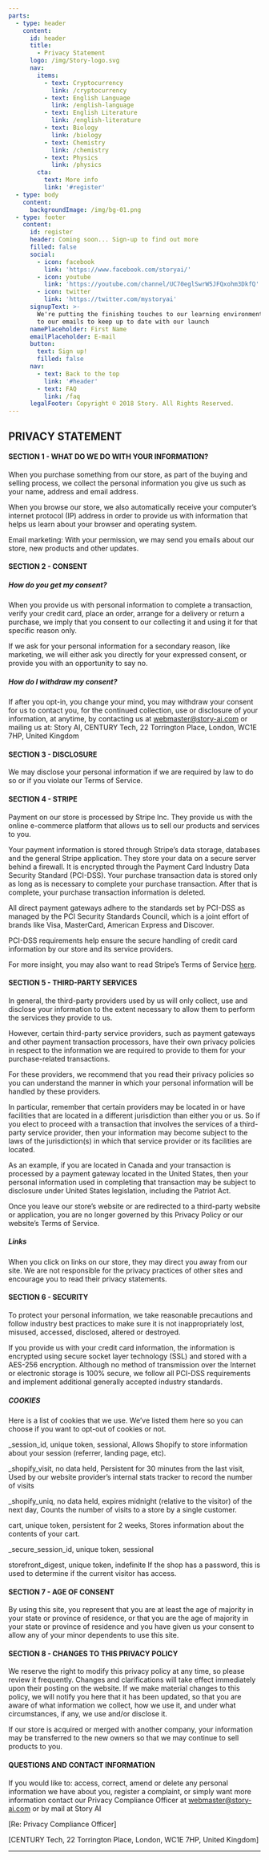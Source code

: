 ```yaml
---
parts:
  - type: header
    content:
      id: header
      title:
        - Privacy Statement
      logo: /img/Story-logo.svg
      nav:
        items:
          - text: Cryptocurrency
            link: /cryptocurrency
          - text: English Language
            link: /english-language
          - text: English Literature
            link: /english-literature
          - text: Biology
            link: /biology
          - text: Chemistry
            link: /chemistry
          - text: Physics
            link: /physics
        cta:
          text: More info
          link: '#register'
  - type: body
    content:
      backgroundImage: /img/bg-01.png
  - type: footer
    content:
      id: register
      header: Coming soon... Sign-up to find out more
      filled: false
      social:
        - icon: facebook
          link: 'https://www.facebook.com/storyai/'
        - icon: youtube
          link: 'https://youtube.com/channel/UC70eglSwrW5JFQxohm3DkfQ'
        - icon: twitter
          link: 'https://twitter.com/mystoryai'
      signupText: >-
        We're putting the finishing touches to our learning environment. Sign up
        to our emails to keep up to date with our launch
      namePlaceholder: First Name
      emailPlaceholder: E-mail
      button:
        text: Sign up!
        filled: false
      nav:
        - text: Back to the top
          link: '#header'
        - text: FAQ
          link: /faq
      legalFooter: Copyright © 2018 Story. All Rights Reserved.
---
```


## PRIVACY STATEMENT

#### SECTION 1 - WHAT DO WE DO WITH YOUR INFORMATION?

When you purchase something from our store, as part of the buying and selling
process, we collect the personal information you give us such as your name,
address and email address.

When you browse our store, we also automatically receive your computer’s
internet protocol (IP) address in order to provide us with information that
helps us learn about your browser and operating system.

Email marketing: With your permission, we may send you emails
about our store, new products and other updates.


#### SECTION 2 - CONSENT

##### How do you get my consent?

When you provide us with personal information to complete a transaction, verify
your credit card, place an order, arrange for a delivery or return a purchase,
we imply that you consent to our collecting it and using it for that specific
reason only.

If we ask for your personal information for a secondary reason, like marketing,
we will either ask you directly for your expressed consent, or provide you with
an opportunity to say no.


##### How do I withdraw my consent?

If after you opt-in, you change your mind, you may withdraw your consent for us
to contact you, for the continued collection, use or disclosure of your
information, at anytime, by contacting us at webmaster@story-ai.com or
mailing us at: Story AI, CENTURY Tech, 22 Torrington Place, London, WC1E
7HP, United Kingdom


#### SECTION 3 - DISCLOSURE

We may disclose your personal information if we are required by law to do so or
if you violate our Terms of Service.


#### SECTION 4 - STRIPE

Payment on our store is processed by Stripe Inc. They provide us with the
online e-commerce platform that allows us to sell our products and services to
you.

Your payment information is stored through Stripe’s data storage, databases and
the general Stripe application. They store your data on a secure server behind
a firewall. It is encrypted through the Payment Card Industry Data Security
Standard (PCI-DSS). Your purchase transaction data is stored only as long as is
necessary to complete your purchase transaction. After that is complete, your
purchase transaction information is deleted.

All direct payment gateways adhere to the standards set by PCI-DSS as managed
by the PCI Security Standards Council, which is a joint effort of brands like
Visa, MasterCard, American Express and Discover.

PCI-DSS requirements help ensure the secure handling of credit card information
by our store and its service providers.

For more insight, you may also want to read Stripe’s Terms of Service [here](https://stripe.com/gb/legal).


#### SECTION 5 - THIRD-PARTY SERVICES


In general, the third-party providers used by us will only collect, use and
disclose your information to the extent necessary to allow them to perform the
services they provide to us.

However, certain third-party service providers, such as payment gateways and
other payment transaction processors, have their own privacy policies in
respect to the information we are required to provide to them for your
purchase-related transactions.

For these providers, we recommend that you read their privacy policies so you
can understand the manner in which your personal information will be handled by
these providers.

In particular, remember that certain providers may be located in or have
facilities that are located in a different jurisdiction than either you or us.
So if you elect to proceed with a transaction that involves the services of a
third-party service provider, then your information may become subject to the
laws of the jurisdiction(s) in which that service provider or its facilities
are located.

As an example, if you are located in Canada and your transaction is processed
by a payment gateway located in the United States, then your personal
information used in completing that transaction may be subject to disclosure
under United States legislation, including the Patriot Act.

Once you leave our store’s website or are redirected to a third-party website
or application, you are no longer governed by this Privacy Policy or our
website’s Terms of Service.


##### Links

When you click on links on our store, they may direct you away from our site.
We are not responsible for the privacy practices of other sites and encourage
you to read their privacy statements.


#### SECTION 6 - SECURITY

To protect your personal information, we take reasonable precautions and follow
industry best practices to make sure it is not inappropriately lost, misused,
accessed, disclosed, altered or destroyed.

If you provide us with your credit card information, the information is
encrypted using secure socket layer technology (SSL) and stored with a AES-256
encryption.  Although no method of transmission over the Internet or electronic
storage is 100% secure, we follow all PCI-DSS requirements and implement
additional generally accepted industry standards.


##### COOKIES

Here is a list of cookies that we use. We’ve listed them here so you can choose if you want to opt-out of cookies or not.

_session_id, unique token, sessional, Allows Shopify to store information about your session (referrer, landing page, etc).

_shopify_visit, no data held, Persistent for 30 minutes from the last visit, Used by our website provider’s internal stats tracker to record the number of visits

_shopify_uniq, no data held, expires midnight (relative to the visitor) of the next day, Counts the number of visits to a store by a single customer.

cart, unique token, persistent for 2 weeks, Stores information about the contents of your cart.

_secure_session_id, unique token, sessional

storefront_digest, unique token, indefinite If the shop has a password, this is used to determine if the current visitor has access.



#### SECTION 7 - AGE OF CONSENT

By using this site, you represent that you are at least the age of majority in
your state or province of residence, or that you are the age of majority in
your state or province of residence and you have given us your consent to allow
any of your minor dependents to use this site.


#### SECTION 8 - CHANGES TO THIS PRIVACY POLICY

We reserve the right to modify this privacy policy at any time, so please
review it frequently. Changes and clarifications will take effect immediately
upon their posting on the website. If we make material changes to this policy,
we will notify you here that it has been updated, so that you are aware of what
information we collect, how we use it, and under what circumstances, if any, we
use and/or disclose it.

If our store is acquired or merged with another company, your information may
be transferred to the new owners so that we may continue to sell products to
you.


#### QUESTIONS AND CONTACT INFORMATION

If you would like to: access, correct, amend or delete any personal information
we have about you, register a complaint, or simply want more information
contact our Privacy Compliance Officer at webmaster@story-ai.com or by mail
at Story AI

[Re: Privacy Compliance Officer]

[CENTURY Tech, 22 Torrington Place, London, WC1E 7HP, United Kingdom]

----
